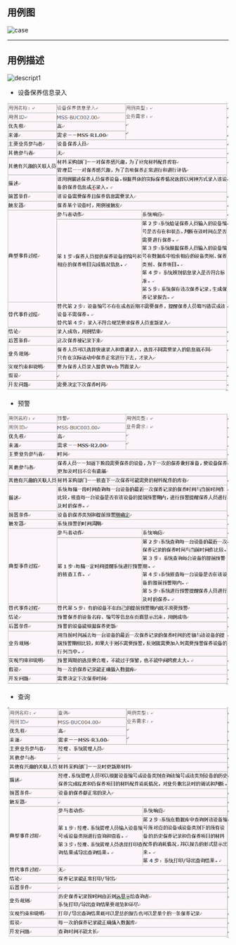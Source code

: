 ## 用例图

![case](https://github.com/1784196067/useCase/blob/master/images/%EF%BC%91.png)

***

## 用例描述

![descript1](https://github.com/1784196067/useCase/blob/master/images/%EF%BC%93.png)



*  设备保养信息录入

![descript2](images/5.png)



* 预警

![descript2](images/2.png)



* 查询

![descript2](images/4.png)
